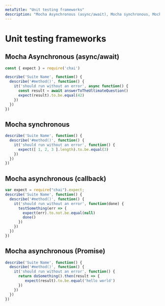 ```yaml
---
metaTitle: "Unit testing frameworks"
description: "Mocha Asynchronous (async/await), Mocha synchronous, Mocha asynchronous (callback), Mocha asynchronous (Promise)"
---
```


# Unit testing frameworks



## Mocha Asynchronous (async/await)


```js
const { expect } = require('chai')

describe('Suite Name', function() {
  describe('#method()', function() {
    it('should run without an error', async function() {
      const result = await answerToTheUltimateQuestion()
      expect(result).to.be.equal(42)
    })
  })
})

```



## Mocha synchronous


```js
describe('Suite Name', function() {
  describe('#method()', function() {
    it('should run without an error', function() {
      expect([ 1, 2, 3 ].length).to.be.equal(3)
    })
  })
})

```



## Mocha asynchronous (callback)


```js
var expect = require("chai").expect;
describe('Suite Name', function() {
  describe('#method()', function() {
    it('should run without an error', function(done) {
      testSomething(err => {
        expect(err).to.not.be.equal(null)
        done()
      })
    })
  })
})

```



## Mocha asynchronous (Promise)


```js
describe('Suite Name', function() {
  describe('#method()', function() {
    it('should run without an error', function() {
      return doSomething().then(result => {
         expect(result).to.be.equal('hello world')
      })
    })
  })
})

```

